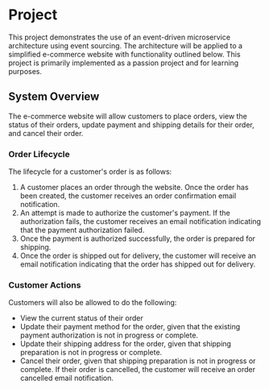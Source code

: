 # Project
This project demonstrates the use of an event-driven microservice architecture using event sourcing. The architecture will be applied to a simplified e-commerce website with functionality outlined below. This project is primarily implemented as a passion project and for learning purposes. 

## System Overview
The e-commerce website will allow customers to place orders, view the status of their orders, update payment and shipping details for their order, and cancel their order.

### Order Lifecycle
The lifecycle for a customer's order is as follows:
1. A customer places an order through the website. Once the order has been created, the customer receives an order confirmation email notification.
2. An attempt is made to authorize the customer's payment. If the authorization fails, the customer receives an email notification indicating that the payment authorization failed.
3. Once the payment is authorized successfully, the order is prepared for shipping.
4. Once the order is shipped out for delivery, the customer will receive an email notification indicating that the order has shipped out for delivery.

### Customer Actions
Customers will also be allowed to do the following:
- View the current status of their order
- Update their payment method for the order, given that the existing payment authorization is not in progress or complete.
- Update their shipping address for the order, given that shipping preparation is not in progress or complete.
- Cancel their order, given that shipping preparation is not in progress or complete. If their order is cancelled, the customer will receive an order cancelled email notification.